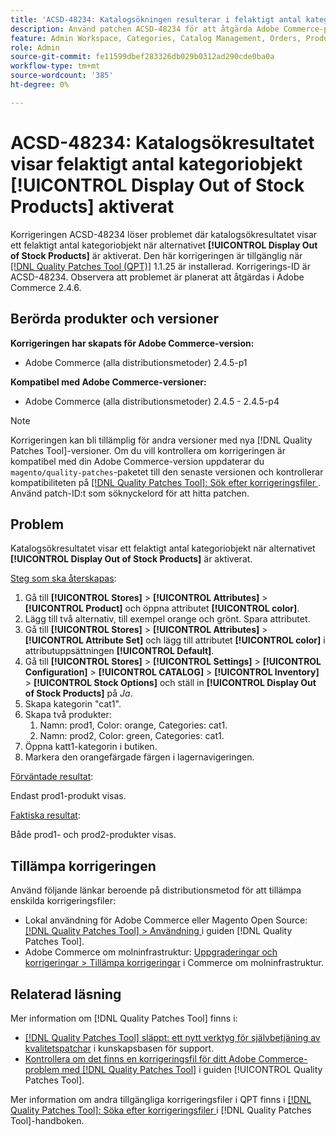 ```yaml
---
title: 'ACSD-48234: Katalogsökningen resulterar i felaktigt antal kategoriobjekt när [!UICONTROL Display Out of Stock Products] är aktiverat'
description: Använd patchen ACSD-48234 för att åtgärda Adobe Commerce-problemet där katalogsökningsresultatet visar ett felaktigt antal kategoriobjekt när alternativet [!UICONTROL Display Out of Stock Products] är aktiverat.
feature: Admin Workspace, Categories, Catalog Management, Orders, Products, Search
role: Admin
source-git-commit: fe11599dbef283326db029b0312ad290cde0ba0a
workflow-type: tm+mt
source-wordcount: '385'
ht-degree: 0%

---
```


# ACSD-48234: Katalogsökresultatet visar felaktigt antal kategoriobjekt **[!UICONTROL Display Out of Stock Products]** aktiverat

Korrigeringen ACSD-48234 löser problemet där katalogsökresultatet visar ett felaktigt antal kategoriobjekt när alternativet **[!UICONTROL Display Out of Stock Products]** är aktiverat. Den här korrigeringen är tillgänglig när [[!DNL Quality Patches Tool (QPT)]](https://experienceleague.adobe.com/en/docs/commerce-knowledge-base/kb/announcements/commerce-announcements/magento-quality-patches-released-new-tool-to-self-serve-quality-patches) 1.1.25 är installerad. Korrigerings-ID är ACSD-48234. Observera att problemet är planerat att åtgärdas i Adobe Commerce 2.4.6.


## Berörda produkter och versioner

**Korrigeringen har skapats för Adobe Commerce-version:**
* Adobe Commerce (alla distributionsmetoder) 2.4.5-p1

**Kompatibel med Adobe Commerce-versioner:**
* Adobe Commerce (alla distributionsmetoder) 2.4.5 - 2.4.5-p4

>[!NOTE]
>
>Korrigeringen kan bli tillämplig för andra versioner med nya [!DNL Quality Patches Tool]-versioner. Om du vill kontrollera om korrigeringen är kompatibel med din Adobe Commerce-version uppdaterar du `magento/quality-patches`-paketet till den senaste versionen och kontrollerar kompatibiliteten på [[!DNL Quality Patches Tool]: Sök efter korrigeringsfiler ](https://experienceleague.adobe.com/tools/commerce-quality-patches/index.html). Använd patch-ID:t som söknyckelord för att hitta patchen.

## Problem

Katalogsökresultatet visar ett felaktigt antal kategoriobjekt när alternativet **[!UICONTROL Display Out of Stock Products]** är aktiverat.

<u>Steg som ska återskapas</u>:

1. Gå till **[!UICONTROL Stores]** > **[!UICONTROL Attributes]** > **[!UICONTROL Product]** och öppna attributet **[!UICONTROL color]**.
1. Lägg till två alternativ, till exempel orange och grönt. Spara attributet.
1. Gå till **[!UICONTROL Stores]** > **[!UICONTROL Attributes]** > **[!UICONTROL Attribute Set]** och lägg till attributet **[!UICONTROL color]** i attributuppsättningen **[!UICONTROL Default]**.
1. Gå till **[!UICONTROL Stores]** > **[!UICONTROL Settings]** > **[!UICONTROL Configuration]** > **[!UICONTROL CATALOG]** > **[!UICONTROL Inventory]** > **[!UICONTROL Stock Options]** och ställ in **[!UICONTROL Display Out of Stock Products]** på _Ja_.
1. Skapa kategorin &quot;cat1&quot;.
1. Skapa två produkter:
   1. Namn: prod1, Color: orange, Categories: cat1.
   1. Namn: prod2, Color: green, Categories: cat1.
1. Öppna katt1-kategorin i butiken.
1. Markera den orangefärgade färgen i lagernavigeringen.

<u>Förväntade resultat</u>:

Endast prod1-produkt visas.

<u>Faktiska resultat</u>:

Både prod1- och prod2-produkter visas.

## Tillämpa korrigeringen

Använd följande länkar beroende på distributionsmetod för att tillämpa enskilda korrigeringsfiler:

* Lokal användning för Adobe Commerce eller Magento Open Source: [[!DNL Quality Patches Tool] > Användning ](/help/tools/quality-patches-tool/usage.md) i guiden [!DNL Quality Patches Tool].
* Adobe Commerce om molninfrastruktur: [Uppgraderingar och korrigeringar > Tillämpa korrigeringar](https://experienceleague.adobe.com/docs/commerce-cloud-service/user-guide/develop/upgrade/apply-patches.html) i Commerce om molninfrastruktur.

## Relaterad läsning

Mer information om [!DNL Quality Patches Tool] finns i:

* [[!DNL Quality Patches Tool] släppt: ett nytt verktyg för självbetjäning av kvalitetspatchar](https://experienceleague.adobe.com/en/docs/commerce-knowledge-base/kb/announcements/commerce-announcements/magento-quality-patches-released-new-tool-to-self-serve-quality-patches) i kunskapsbasen för support.
* [Kontrollera om det finns en korrigeringsfil för ditt Adobe Commerce-problem med  [!DNL Quality Patches Tool]](/help/tools/quality-patches-tool/patches-available-in-qpt/check-patch-for-magento-issue-with-magento-quality-patches.md) i guiden [!UICONTROL Quality Patches Tool].


Mer information om andra tillgängliga korrigeringsfiler i QPT finns i [[!DNL Quality Patches Tool]: Söka efter korrigeringsfiler ](https://experienceleague.adobe.com/tools/commerce-quality-patches/index.html) i [!DNL Quality Patches Tool]-handboken.
